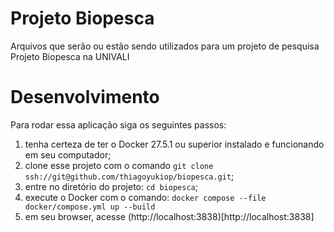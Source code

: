 # Projeto Biopesca 

Arquivos que serão ou estão sendo utilizados para um projeto de pesquisa Projeto Biopesca na UNIVALI

# Desenvolvimento

Para rodar essa aplicação siga os seguintes passos:

1. tenha certeza de ter o Docker 27.5.1 ou superior instalado e funcionando em seu computador;
2. clone esse projeto com o comando `git clone ssh://git@github.com/thiagoyukiop/biopesca.git`;
3. entre no diretório do projeto: `cd biopesca`;
4. execute o Docker com o comando: `docker compose --file docker/compose.yml up --build`
5. em seu browser, acesse (http://localhost:3838)[http://localhost:3838]

